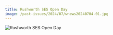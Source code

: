 ```yaml
---
title: Rushworth SES Open Day
image: /past-issues/2024/07/wnews20240704-01.jpg
---
```

![Rushworth SES Open Day](https://media.wnews.org.au/past-issues/2024/07/wnews20240704-01.jpg)
